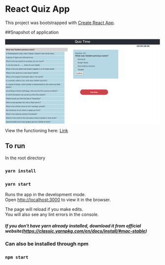 # React Quiz App

This project was bootstrapped with [Create React App](https://github.com/facebook/create-react-app).

##Snapshot of application

<img align="center" src="./public/ScreenShot of App.png">


View the functioning here: [Link](https://www.youtube.com/watch?v=l_xQFmx0cYs)

## To run
In the root directory
### `yarn install`
### `yarn start`

Runs the app in the development mode.\
Open [http://localhost:3000](http://localhost:3000) to view it in the browser.

The page will reload if you make edits.\
You will also see any lint errors in the console.

##### If you don't have yarn already installed, download it from official website(https://classic.yarnpkg.com/en/docs/install/#mac-stable)
### Can also be installed through npm
### `npm start`

